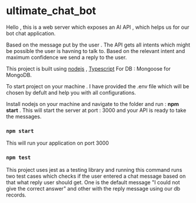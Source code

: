 # ultimate_chat_bot

Hello , 
this is a web server which exposes an AI API  , which helps us for our bot chat application. 

Based on the message put by the user . The API gets all intents which might be possible the user is havning to talk to. 
Based on the relevant intent and maximum confidence we send a reply to the user.

This project is built using [nodejs](https://nodejs.org/en/docs/) , [Typescript](https://www.typescriptlang.org/docs/handbook/typescript-in-5-minutes.html)
For DB : Mongoose for MongoDB.

To start project on your machine . I have provided the .env file which will be chosen by defult and help you with all configurations.

Install nodejs on your machine and navigate to the folder and run : **npm start** . This will start the server at port : 3000 and your API is ready to take the messages. 

### `npm start`

This will run your application on port 3000

### `npm test`

This project uses jest as a testing library and running this command runs two test cases which checks if the user entered a chat message based on that what reply user should get. One is the default message "I could not give the correct answer" and other with the reply message using our db records. 





